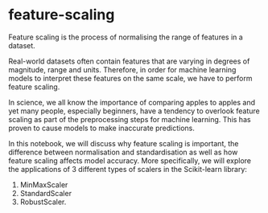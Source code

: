 # feature-scaling

Feature scaling is the process of normalising the range of features in a dataset.

Real-world datasets often contain features that are varying in degrees of magnitude, range and units. Therefore, in order for machine learning models to interpret these features on the same scale, we have to perform feature scaling.

In science, we all know the importance of comparing apples to apples and yet many people, especially beginners, have a tendency to overlook feature scaling as part of the preprocessing steps for machine learning. This has proven to cause models to make inaccurate predictions.

In this notebook, we will discuss why feature scaling is important, the difference between normalisation and standardisation as well as how feature scaling affects model accuracy. More specifically, we will explore the applications of 3 different types of scalers in the Scikit-learn library:

1. MinMaxScaler
2. StandardScaler
3. RobustScaler.
